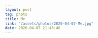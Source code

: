 ```yaml
---
layout: post
tag: photo
title: Me
link: "/assets/photos/2020-04-07-Me.jpg"
date: 2020-04-07 21:43:48
---
```

